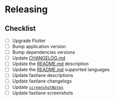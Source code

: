 # Releasing

## Checklist

- [ ] Upgrade Flutter
- [ ] Bump application version
- [ ] Bump dependencies versions
- [ ] Update [CHANGELOG.md](CHANGELOG.md)
- [ ] Update the [README.md](README.md) description
- [ ] Update the [README.md](README.md) supported languages
- [ ] Update fastlane descriptions
- [ ] Update fastlane changelogs
- [ ] Update [`screenshotNotes`](lib/utils/constants/notes.dart)
- [ ] Update fastlane screenshots
